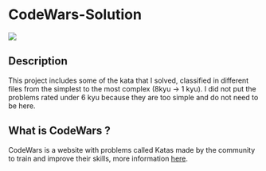 # CodeWars-Solution

[<img src=https://www.codewars.com/users/Kraken01/badges/large>](https://www.codewars.com/users/Kraken01)

## Description

This project includes some of the kata that I solved, classified in different files from the simplest to the most complex  (8kyu -> 1 kyu).
I did not put the problems rated under 6 kyu because they are too simple and do not need to be here.

## What is CodeWars ?

CodeWars is a website with problems called Katas made by the community to train and improve their skills, more information [here](https://github.com/Codewars/codewars.com/wiki/About-Codewars "here").